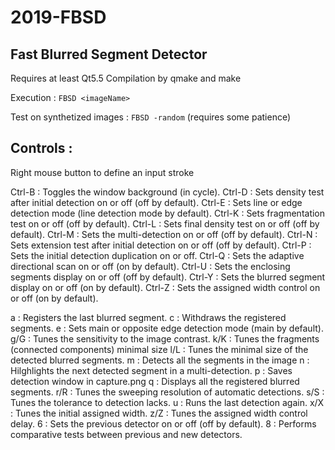 # 2019-FBSD

Fast Blurred Segment Detector
-----------------------------

Requires at least Qt5.5
Compilation by qmake and make

Execution : `FBSD <imageName>`

Test on synthetized images : `FBSD -random` (requires some patience)

Controls :
--------
Right mouse button to define an input stroke

Ctrl-B : Toggles the window background (in cycle).
Ctrl-D : Sets density test after initial detection on or off (off by default).
Ctrl-E : Sets line or edge detection mode (line detection mode by default).
Ctrl-K : Sets fragmentation test on or off (off by default).
Ctrl-L : Sets final density test on or off (off by default).
Ctrl-M : Sets the multi-detection on or off (off by default).
Ctrl-N : Sets extension test after initial detection on or off (off by default).
Ctrl-P : Sets the initial detection duplication on or off.
Ctrl-Q : Sets the adaptive directional scan on or off (on by default).
Ctrl-U : Sets the enclosing segments display on or off (off by default).
Ctrl-Y : Sets the blurred segment display on or off (on by default).
Ctrl-Z : Sets the assigned width control on or off (on by default).

a   : Registers the last blurred segment.
c   : Withdraws the registered segments.
e   : Sets main or opposite edge detection mode (main by default).
g/G : Tunes the sensitivity to the image contrast.
k/K : Tunes the fragments (connected components) minimal size
l/L : Tunes the minimal size of the detected blurred segments.
m   : Detects all the segments in the image
n   : Hilghlights the next detected segment in a multi-detection.
p   : Saves detection window in capture.png
q   : Displays all the registered blurred segments.
r/R : Tunes the sweeping resolution of automatic detections.
s/S : Tunes the tolerance to detection lacks.
u   : Runs the last detection again.
x/X : Tunes the initial assigned width.
z/Z : Tunes the assigned width control delay.
6   : Sets the previous detector on or off (off by default).
8   : Performs comparative tests between previous and new detectors.
